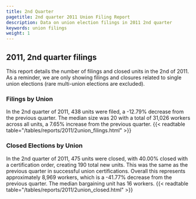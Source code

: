 ```yaml
---
title: 2nd Quarter 
pagetitle: 2nd quarter 2011 Union Filing Report
description: Data on union election filings in 2011 2nd quarter 
keywords: union filings
weight: 1
---
```


## 2011, 2nd quarter filings

This report details the number of filings and closed units in the 2nd of 2011. As a reminder, we are only showing filings and closures related to single union elections (rare multi-union elections are excluded).

### Filings by Union
In the 2nd quarter of 2011, 438 units were filed, a -12.79% decrease from the previous quarter. The median size was 20 with a total of 31,026 workers across all units, a 7.65% increase from the previous quarter.
{{< readtable table="/tables/reports/2011/2union_filings.html" >}}

### Closed Elections by Union
In the 2nd quarter of 2011, 475 units were closed, with 40.00% closed with a certification order, creating 190 total new units. This was the same as the previous quarter in successful union certifications. Overall this represents approximately 8,969 workers, which is a -41.77% decrease from the previous quarter. The median bargaining unit has 16 workers.
{{< readtable table="/tables/reports/2011/2union_closed.html" >}}
